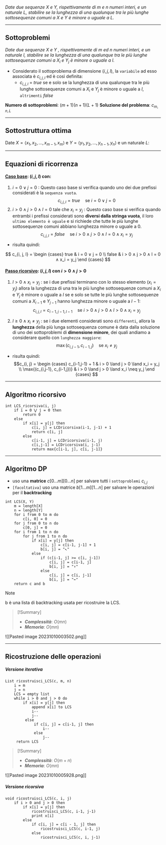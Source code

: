 *Date due sequenze $X$ e $Y$, rispettivamente di $m$ e $n$ numeri interi, e un naturale $L$, stabilire se la lunghezza di una qualunque tra le più lunghe sottosequenze comuni a $X$ e $Y$ è minore o uguale a $L$.*

---
## Sottoproblemi

*Date due sequenze $X$ e $Y$ , rispettivamente di $m$ ed $n$ numeri interi, e un naturale $l$, stabilire se la lunghezza di una qualunque tra le più lunghe sottosequenze comuni a $X_i$ e $Y_j$ è minore o uguale a $l$.*

- Considerato il sottoproblema di dimensione $(i, j, l)$, la `variabile` ad esso associata è $c_{i,j,l}$ ed è così definita:
	- $c_{i,j, l}$ = $true$ se e solo se la lunghezza di una qualunque tra le più lunghe sottosequenze comuni a $X_i$ e $Y_j$ è minore o uguale a $l$, `altrimenti` $false$

**Numero di sottoproblemi**: $(m+1)(n+1)(L+1)$
**Soluzione del problema**: $c_{m, n, L}$

---
## Sottostruttura ottima

Date $X=⟨x_1, x_2, …, x_{m-1}, x_m⟩$ e $Y=⟨y_1, y_2, …, y_{n-1}, y_n⟩$ e un naturale $L$:


---
## Equazioni di ricorrenza
#### <u>**Caso base**</u>: $(i, j, l)$ con:
1. $i = 0 ∨ j = 0$ :
	Questo caso base si verifica quando uno dei due prefissi considerati è la `sequenza vuota`. $$c_{i, j, l} = true \quad\text{se } i = 0 ∨ j = 0$$
2. $i > 0 ∧ j > 0 ∧ l = 0$ tale che $x_i = y_j$ :
	Questo caso base si verifica quando entrambi i prefissi considerati sono **diversi dalla stringa vuota**, il loro `ultimo elemento è uguale` e si richiede che tutte le più lunghe sottosequenze comuni abbiano lunghezza minore o uguale a 0. $$c_{i, j, l} = false \quad\text{se } i > 0 ∧ j > 0 ∧ l = 0 ∧ x_i = y_j$$
- risulta quindi:

$$
c_{i, j, l} = 
\begin {cases} 
true & i = 0 ∨ j = 0 \\
false & i > 0 ∧ j > 0 ∧ l = 0 ∧ x_i = y_j
\end {cases}
$$

#### <u>**Passo ricorsivo**</u>: $(i, j, l)$ con $i > 0 ∧ j > 0$
1. $l > 0 ∧ x_i = y_j$ : 
	se i due prefissi terminano con lo stesso elemento $(x_i = y_j)$ allora la lunghezza di una tra le più lunghe sottosequenze comuni a $X_i$ e $Y_j$ è minore o uguale a $l$ se e solo se tutte le più lunghe sottosequenze comuni a $X_{i−1}$ e $Y_{j−1}$ hanno lunghezza minore o uguale a $l − 1$:
$$c_{i,j,l} = c_{i−1,j−1,l−1} \quad\text{se } i > 0 ∧ j > 0 ∧ l > 0 ∧ x_i = y_j$$

2. $l ≥ 0 ∧ x_i \neq y_j$ : 
	se i due elementi considerati sono `differenti`, allora la **lunghezza** della più lunga sottosequenza comune è data dalla soluzione di uno dei sottoproblemi di **dimensione minore**, dei quali andiamo a considerare quello con `lunghezza maggiore`: 
$$\max{(c_{i,j-1}, c_{i-1,j})} \quad\text{se } x_i \neq y_j$$
- risulta quindi:
$$c_{i, j} = 
\begin {cases} 
c_{i-1,j-1} + 1 & i > 0 \land j > 0 \land x_i = y_j \\
\max{(c_{i,j-1}, c_{i-1,j})} & i > 0 \land j > 0 \land x_i \neq y_j
\end {cases}
$$
---
## Algoritmo ricorsivo

``` Pseudocodice TI:"LCD_ricorsiva" "FOLD"
int LCS_ricorsiva(i, j)
	if i = 0 ⋁ j = 0 then 
		return 0 
	else 
		if x[i] = y[j] then 
			c[i, j] = LCDricorsiva(i-1, j-1) + 1 
			return c[i, j] 
		else 
			c[i-1, j] = LCDricorsiva(i-1, j) 
			c[i,j-1] = LCDricorsiva(i, j-1) 
			return max{c[i-1, j], c[i, j-1]}
```

---
## Algoritmo DP

- uso una **matrice** $c[0...m][0...n]$ per salvare tutti i `sottoproblemi` $c_{i, j}$
- `[facoltativa]` uso una matrice $b[1...m][1...n]$ per salvare le operazioni per il **backtracking**

``` Pseudocodice TI:"LCS" "FOLD"
int LCS(X, Y) 
	m = length[X]
	n = length[Y]
	for i from 0 to m do
		c[i, 0] = 0
	for j from 0 to n do
		c[0, j] = 0
	for i from 1 to n do
		for j from 1 to n do
			if x[i] = y[j] then
				c[i, j] = c[i-1, j-1] + 1
				b[i, j] = "↖"
			else
				if (c[i-1, j] >= c[i, j-1])
					c[i, j] = c[i-1, j]
					b[i, j] = "↑"
				else 
					c[i, j] = c[i, j-1]
					b[i, j] = "←"
	return c and b
```

>[!Note]
>b è una lista di backtracking usata per ricostruire la LCS.

> [!Summary]
> - ***Complessità***: $O(mn)$
> - ***Memoria***: $O(mn)$

![[Pasted image 20231010003502.png]]


---
## Ricostruzione delle operazioni

##### Versione iterativa

``` Pseudocodice TI:"ricostruisci_LCS" "FOLD"
List ricostruisci_LCS(c, m, n)
	i = m
	j = n
	LCS = empty list
	while i > 0 and j > 0 do
		if x[i] = y[j] then
			append x[i] to LCS
			i--
			j--
		 else
			 if c[i, j] = c[i-1, j] then
				 i--
			 else
				 j--
	 return LCS
```

> [!Summary]
> - ***Complessità***: $O(m + n)$
> - ***Memoria***: $O(mn)$


![[Pasted image 20231010005928.png]]

##### Versione ricorsiva

``` Pseudocodice TI:"ricostruisci_LCS" "FOLD"
void ricostruisci_LCS(c, i, j)
	if i > 0 and j > 0 then
		if x[i] = y[j] then
			ricostruisci_LCS(c, i-1, j-1)
			print x[i]
		else
			if c[i, j] = c[i - 1, j] then
				ricostruisci_LCS(c, i-1, j)
			else
				ricostruisci_LCS(c, i, j-1)
```
